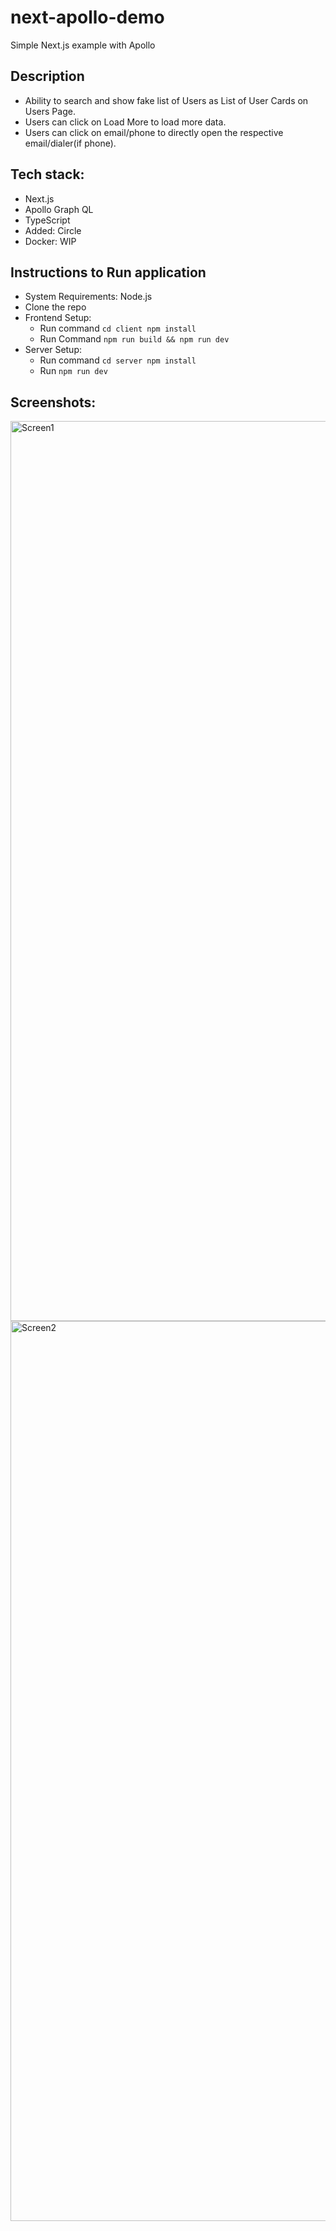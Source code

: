 # next-apollo-demo
Simple Next.js example with Apollo

## Description
- Ability to search and show fake list of Users as List of User Cards on Users Page.
- Users can click on Load More to load more data.
- Users can click on email/phone to directly open the respective email/dialer(if phone).

## Tech stack:
- Next.js
- Apollo Graph QL
- TypeScript
- Added: Circle
- Docker: WIP

## Instructions to Run application
- System Requirements: Node.js
- Clone the repo
- Frontend Setup:
  - Run command `cd client npm install`
  - Run Command `npm run build && npm run dev`
- Server Setup:
  - Run command `cd server npm install`
  - Run `npm run dev`

## Screenshots:

<img width="1440" alt="Screen1" src="https://user-images.githubusercontent.com/10517237/134182368-fd692dc1-5429-4597-9c82-d959008941dd.png">
<img width="1440" alt="Screen2" src="https://user-images.githubusercontent.com/10517237/134182357-966f7a10-d106-4217-9088-ac77439585d5.png">
